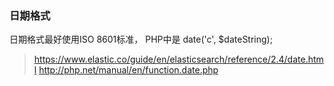 ### 日期格式

日期格式最好使用ISO 8601标准， PHP中是 date('c', $dateString);

> https://www.elastic.co/guide/en/elasticsearch/reference/2.4/date.html
> http://php.net/manual/en/function.date.php